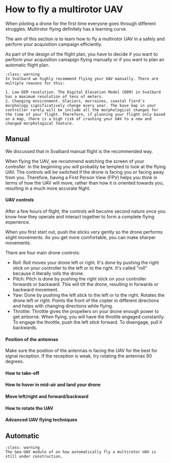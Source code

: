 # How to fly a multirotor UAV
When piloting a drone for the first time everyone goes through different struggles. Multirotor flying definitely has a learning curve.

The aim of this section is to learn how to fly a multirotor UAV in a safely and perform your acquisition campaign efficiently.

As part of the design of the flight plan, you have to decide if you want to perform your acquisition camapign flying manually or if you want to plan an automatic flight plan.

```{admonition} Fly manual in Svalbard
:class: warning
In Svalbard we highly recommend flying your UAV manually. There are multiple reasons for this:

1. Low DEM resolution. The Digital Elevation Model (DEM) in Svalbard has a maximum resolution of tens of meters.
2. Changing environment. Glaciers, morraines, coastal fjord's morphology significatively change every year. The base map in your controller rarely will be include all the morphological changes for the time of your flight. Therefore, if planning your flight only based on a map, there is a high risk of crashing your UAV to a new and changed morphological feature.
```

## Manual
We discussed that in Svalbard manual flight is the recommended way.

When flying the UAV, we recommend watching the screen of your controller. In the beginning you will probably be tempted to look at the flying UAV. The controls will be switched if the drone is facing you or facing away from you. Therefore, having a First Person View (FPV) helps you think in terms of how the UAV will move, rather than how it is oriented towards you, resulting in a much more accurate flight.

#### UAV controls
After a few hours of flight, the controls will become second nature once you know how they operate and interact together to form a complete flying experience.

When you first start out, push the sticks very gently so the drone performs slight movements. As you get more comfortable, you can make sharper movements.

There are four main drone controls:
- Roll: Roll moves your drone left or right. It's done by pushing the right stick on your controller to the left or to the right. It's called "roll" because it literally rolls the drone.
- Pitch: Pitch is done by pushing the right stick on your controller forwards or backward. This will tilt the drone, resulting in forwards or backward movement.
- Yaw: Done by pushing the left stick to the left or to the right. Rotates the drone left or right. Points the front of the copter in different directions and helps with changing directions while flying.
- Throttle: Throttle gives the propellers on your drone enough power to get airborne. When flying, you will have the throttle engaged constantly. To engage the throttle, push the left stick forward. To disengage, pull it backwards.

#### Position of the antennas
Make sure the position of the antennas is facing the UAV for the best for signal reception.
If the reception is weak, try rotating the antennas 90 degrees.

#### How to take-off

#### How to hover in mid-air and land your drone

#### Move left/right and forward/backward

#### How to rotate the UAV

#### Advanced UAV flying techniques

## Automatic
```{admonition} Under construction!
:class: warning
The Geo-UAV module of on how automatically fly a multirotor UAV is still under construction.
```
